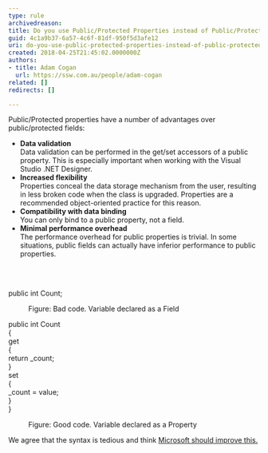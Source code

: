 ```yaml
---
type: rule
archivedreason: 
title: Do you use Public/Protected Properties instead of Public/Protected Fields?
guid: 4c1a9b37-6a57-4c6f-81df-950f5d3afe12
uri: do-you-use-public-protected-properties-instead-of-public-protected-fields
created: 2018-04-25T21:45:02.0000000Z
authors:
- title: Adam Cogan
  url: https://ssw.com.au/people/adam-cogan
related: []
redirects: []

---
```



<p>Public/Protected properties have a number of advantages over public/protected fields&#58;</p><ul><li><strong>Data validation</strong><br>Data validation can be performed in the get/set accessors of a public property. This is especially important when working with the Visual Studio .NET Designer.</li><li><strong>Increased flexibility</strong><br>Properties conceal the data storage mechanism from the user, resulting in less broken code when the class is upgraded. Properties are a recommended object-oriented practice for this reason.</li><li><strong>Compatibility with data binding</strong><br>You can only bind to a public property, not a field.</li><li><strong>Minimal performance overhead</strong><br>The performance overhead for public properties is trivial. In some situations, public fields can actually have inferior performance to public properties.​<br></li></ul>
<br><excerpt class='endintro'></excerpt><br>
<p class="ssw15-rteElement-CodeArea">​public int Count; </p><dd class="ssw15-rteElement-FigureBad">Figure&#58; Bad code. Variable declared as a Field<br></dd><p class="ssw15-rteElement-CodeArea">public int Count<br>&#123;<br> get<br> &#123;<br> return _count;<br> &#125;<br> set<br> &#123;<br> _count = value; <br> &#125;<br>&#125;<br></p><dd class="ssw15-rteElement-FigureGood">Figure&#58; Good code. Variable declared as a Property​​<br></dd><p>We agree that the syntax is tedious and think&#160;<a href="https&#58;//www.ssw.com.au/ssw/Standards/BetterSoftwareSuggestions/VisualStudio.aspx#PropertyShortcut">Microsoft should improve this.</a>​<br><br></p>


